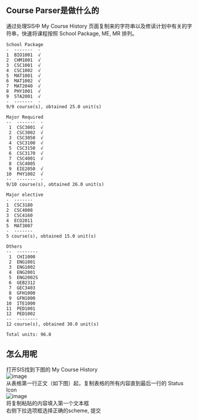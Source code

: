 ## Course Parser是做什么的
通过处理SIS中 My Course History 页面复制来的字符串以及修读计划中有关的字符串，快速将课程按照 School Package, ME, MR 排列。
```
School Package
-  -------  -
1  BIO1001  √
2  CHM1001  √
3  CSC1001  √
4  CSC1002  √
5  MAT1001  √
6  MAT1002  √
7  MAT2040  √
8  PHY1001  √
9  STA2001  √
-  -------  -
9/9 course(s), obtained 25.0 unit(s)

Major Required
--  -------  -
 1  CSC3001  √
 2  CSC3002  √
 3  CSC3050  √
 4  CSC3100  √
 5  CSC3150  √
 6  CSC3170  √
 7  CSC4001  √
 8  CSC4005
 9  EIE2050  √
10  PHY1002  √
--  -------  -
9/10 course(s), obtained 26.0 unit(s)

Major elective
-  -------
1  CSC3180
2  CSC4008
3  CSC4160
4  ECO2011
5  MAT3007
-  -------
5 course(s), obtained 15.0 unit(s)

Others
--  --------
 1  CHI1000
 2  ENG1001
 3  ENG1002
 4  ENG2001
 5  ENG2002S
 6  GEB2312
 7  GEC3403
 8  GFH1000
 9  GFN1000
10  ITE1000
11  PED1001
12  PED1002
--  --------
12 course(s), obtained 30.0 unit(s)

Total units: 96.0
```

## 怎么用呢  
打开SIS找到下图的 My Course History  
![image](https://user-images.githubusercontent.com/76863396/174778619-b7fc70f0-e7d5-4cc6-b32f-ee113cb99d5e.png)  
从表格第一行正文（如下图）起，复制表格的所有内容直到最后一行的 Status Icon  
![image](https://user-images.githubusercontent.com/76863396/174778935-406b5fe3-8ba8-4fed-8645-a1c446f9a04e.png)  
将复制粘贴的内容填入第一个文本框  
右侧下拉选项框选择正确的scheme, 提交
